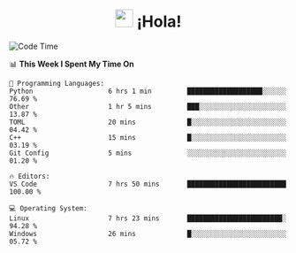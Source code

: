 <div align="center"><h1><img src="https://github.com/blackcater/blackcater/raw/main/images/Hi.gif" height="32"/> ¡Hola!</h1>
</div>

<!--START_SECTION:waka-->
![Code Time](http://img.shields.io/badge/Code%20Time-621%20hrs%2016%20mins-blue)

📊 **This Week I Spent My Time On** 

```text
💬 Programming Languages: 
Python                   6 hrs 1 min         ███████████████████░░░░░░   76.69 % 
Other                    1 hr 5 mins         ███░░░░░░░░░░░░░░░░░░░░░░   13.87 % 
TOML                     20 mins             █░░░░░░░░░░░░░░░░░░░░░░░░   04.42 % 
C++                      15 mins             █░░░░░░░░░░░░░░░░░░░░░░░░   03.19 % 
Git Config               5 mins              ░░░░░░░░░░░░░░░░░░░░░░░░░   01.20 % 

🔥 Editors: 
VS Code                  7 hrs 50 mins       █████████████████████████   100.00 % 

💻 Operating System: 
Linux                    7 hrs 23 mins       ████████████████████████░   94.28 % 
Windows                  26 mins             █░░░░░░░░░░░░░░░░░░░░░░░░   05.72 % 
```


<!--END_SECTION:waka-->